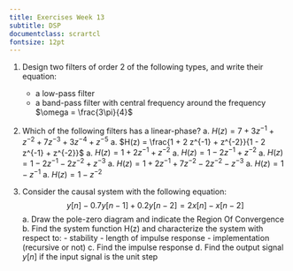 ```yaml
---
title: Exercises Week 13
subtitle: DSP
documentclass: scrartcl
fontsize: 12pt
--- 
```


1. Design two filters of order 2 of the following types, and write their equation:
    - a low-pass filter
    - a band-pass filter with central frequency around the frequency $\omega = \frac{3\pi}{4}$
    
2. Which of the following filters has a linear-phase?
    a. $H(z) = 7 + 3 z^{-1} + z^{-2} + 7z^{-3} + 3 z^{-4} + z^{-5}$
    a. $H(z) = \frac{1 + 2 z^{-1} + z^{-2}}{1 - 2 z^{-1} + z^{-2}}$
    a. $H(z) = 1 + 2z^{-1} + z^{-2}$
    a. $H(z) = 1 - 2z^{-1} + z^{-2}$
    a. $H(z) = 1 - 2z^{-1} - 2z^{-2} + z^{-3}$
    a. $H(z) = 1 + 2z^{-1} + 7z^{-2}- 2z^{-2} - z^{-3}$
    a. $H(z) = 1 - z^{-1}$
    a. $H(z) = 1 - z^{-2}$

3. Consider the causal system with the following equation:
$$y[n] - 0.7y[n-1] + 0.2 y[n-2] = 2 x[n] - x[n-2]$$
    a. Draw the pole-zero diagram and indicate the Region Of Convergence
    b. Find the system function H(z) and characterize the system with respect to:
        - stability
	    - length of impulse response
	    - implementation (recursive or not)
    c. Find the impulse response
    d. Find the output signal $y[n]$ if the input signal is the unit step
